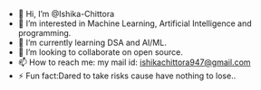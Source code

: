 - 👋 Hi, I’m @Ishika-Chittora
- 👀 I’m interested in Machine Learning, Artificial Intelligence and programming.
- 🌱 I’m currently learning DSA and AI/ML.
- 💞️ I’m looking to collaborate on open source.
- 📫 How to reach me: my mail id: ishikachittora947@gmail.com
- ⚡ Fun fact:Dared to take risks cause have nothing to lose..

<!---
Ishika-Chittora/Ishika-Chittora is a ✨ special ✨ repository because its `README.md` (this file) appears on your GitHub profile.
You can click the Preview link to take a look at your changes.
--->
